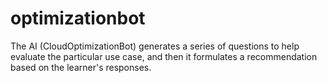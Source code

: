 # optimizationbot
The AI (CloudOptimizationBot) generates a series of questions to help evaluate the particular use case, and then it formulates a recommendation based on the learner's responses.
